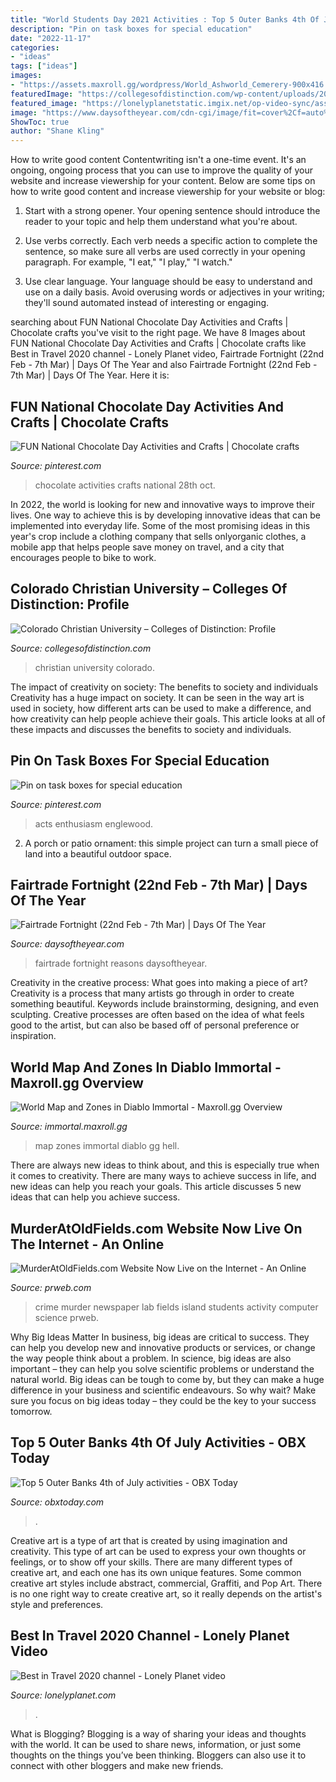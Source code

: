```yaml
---
title: "World Students Day 2021 Activities : Top 5 Outer Banks 4th Of July Activities"
description: "Pin on task boxes for special education"
date: "2022-11-17"
categories:
- "ideas"
tags: ["ideas"]
images:
- "https://assets.maxroll.gg/wordpress/World_Ashworld_Cemerery-900x416.jpg"
featuredImage: "https://collegesofdistinction.com/wp-content/uploads/2018/07/CCU_SRW_2019_31-scaled.jpg"
featured_image: "https://lonelyplanetstatic.imgix.net/op-video-sync/assets/bit20_masthead.jpg"
image: "https://www.daysoftheyear.com/cdn-cgi/image/fit=cover%2Cf=auto%2Conerror=redirect%2Cwidth=2560/wp-content/uploads/fairtrade-fortnight.jpg"
ShowToc: true
author: "Shane Kling"
---
```



How to write good content
Contentwriting isn't a one-time event. It's an ongoing, ongoing process that you can use to improve the quality of your website and increase viewership for your content. Below are some tips on how to write good content and increase viewership for your website or blog: 
1) Start with a strong opener. Your opening sentence should introduce the reader to your topic and help them understand what you're about. 

2) Use verbs correctly. Each verb needs a specific action to complete the sentence, so make sure all verbs are used correctly in your opening paragraph. For example, "I eat," "I play," "I watch." 

3) Use clear language. Your language should be easy to understand and use on a daily basis. Avoid overusing words or adjectives in your writing; they'll sound automated instead of interesting or engaging.

	

		
searching about FUN National Chocolate Day Activities and Crafts | Chocolate crafts you've visit to the right page. We have 8 Images about FUN National Chocolate Day Activities and Crafts | Chocolate crafts like Best in Travel 2020 channel - Lonely Planet video, Fairtrade Fortnight (22nd Feb - 7th Mar) | Days Of The Year and also Fairtrade Fortnight (22nd Feb - 7th Mar) | Days Of The Year. Here it is:
		
    
## FUN National Chocolate Day Activities And Crafts | Chocolate Crafts

<img loading=lazy src="https://i.pinimg.com/736x/94/69/d0/9469d08b5436c3eadd8a9f03d46566d7.jpg" onerror="this.onerror=null;this.src='https://tse4.mm.bing.net/th?id=OIP.qqF-yBmsUK5v8-S3V9OaSQAAAA&amp;pid=15.1';" alt="FUN National Chocolate Day Activities and Crafts | Chocolate crafts">

_Source: pinterest.com_

>chocolate activities crafts national 28th oct. 

	

In 2022, the world is looking for new and innovative ways to improve their lives. One way to achieve this is by developing innovative ideas that can be implemented into everyday life. Some of the most promising ideas in this year's crop include a clothing company that sells onlyorganic clothes, a mobile app that helps people save money on travel, and a city that encourages people to bike to work.

    
## Colorado Christian University – Colleges Of Distinction: Profile

<img loading=lazy src="https://collegesofdistinction.com/wp-content/uploads/2018/07/CCU_SRW_2019_31-scaled.jpg" onerror="this.onerror=null;this.src='https://tse3.mm.bing.net/th?id=OIP.RiOe2hQZDP1NOJaMFuE_wgHaE7&amp;pid=15.1';" alt="Colorado Christian University – Colleges of Distinction: Profile">

_Source: collegesofdistinction.com_

>christian university colorado. 

	

The impact of creativity on society: The benefits to society and individuals
Creativity has a huge impact on society. It can be seen in the way art is used in society, how different arts can be used to make a difference, and how creativity can help people achieve their goals. This article looks at all of these impacts and discusses the benefits to society and individuals.

    
## Pin On Task Boxes For Special Education

<img loading=lazy src="https://i.pinimg.com/736x/ed/15/21/ed1521153c6ec7762e2147687c481837.jpg" onerror="this.onerror=null;this.src='https://tse3.mm.bing.net/th?id=OIP.Ax_7ZjQqMGj2KY2-8m_TVAHaLG&amp;pid=15.1';" alt="Pin on task boxes for special education">

_Source: pinterest.com_

>acts enthusiasm englewood. 

	

2. A porch or patio ornament: this simple project can turn a small piece of land into a beautiful outdoor space. 

    
## Fairtrade Fortnight (22nd Feb - 7th Mar) | Days Of The Year

<img loading=lazy src="https://www.daysoftheyear.com/cdn-cgi/image/fit=cover%2Cf=auto%2Conerror=redirect%2Cwidth=2560/wp-content/uploads/fairtrade-fortnight.jpg" onerror="this.onerror=null;this.src='https://tse2.mm.bing.net/th?id=OIP.5oSh8ZI1sYWp3sUMCV8LvQHaEk&amp;pid=15.1';" alt="Fairtrade Fortnight (22nd Feb - 7th Mar) | Days Of The Year">

_Source: daysoftheyear.com_

>fairtrade fortnight reasons daysoftheyear. 

	

Creativity in the creative process: What goes into making a piece of art?
Creativity is a process that many artists go through in order to create something beautiful. Keywords include brainstorming, designing, and even sculpting. Creative processes are often based on the idea of what feels good to the artist, but can also be based off of personal preference or inspiration.

    
## World Map And Zones In Diablo Immortal - Maxroll.gg Overview

<img loading=lazy src="https://assets.maxroll.gg/wordpress/World_Ashworld_Cemerery-900x416.jpg" onerror="this.onerror=null;this.src='https://tse2.mm.bing.net/th?id=OIP.A-qoRn30484AmHZmncdJNwHaDb&amp;pid=15.1';" alt="World Map and Zones in Diablo Immortal - Maxroll.gg Overview">

_Source: immortal.maxroll.gg_

>map zones immortal diablo gg hell. 

	

There are always new ideas to think about, and this is especially true when it comes to creativity. There are many ways to achieve success in life, and new ideas can help you reach your goals. This article discusses 5 new ideas that can help you achieve success.

    
## MurderAtOldFields.com Website Now Live On The Internet - An Online

<img loading=lazy src="http://ww1.prweb.com/prfiles/2013/04/20/10507581/Article_TwoParagraphsSharp.png" onerror="this.onerror=null;this.src='https://tse3.mm.bing.net/th?id=OIP.VN-GklCUBG4eJytfrtHmxAHaKo&amp;pid=15.1';" alt="MurderAtOldFields.com Website Now Live on the Internet - An Online">

_Source: prweb.com_

>crime murder newspaper lab fields island students activity computer science prweb. 

	

Why Big Ideas Matter
In business, big ideas are critical to success. They can help you develop new and innovative products or services, or change the way people think about a problem. In science, big ideas are also important – they can help you solve scientific problems or understand the natural world.
Big ideas can be tough to come by, but they can make a huge difference in your business and scientific endeavours. So why wait? Make sure you focus on big ideas today – they could be the key to your success tomorrow.

    
## Top 5 Outer Banks 4th Of July Activities - OBX Today

<img loading=lazy src="https://www.obxtoday.com/wp-content/uploads/2020/06/fourth-of-july-3498600_1920.jpg" onerror="this.onerror=null;this.src='https://tse1.mm.bing.net/th?id=OIP.pI9jw2x9vEvkgDQV7L10zQHaE8&amp;pid=15.1';" alt="Top 5 Outer Banks 4th of July activities - OBX Today">

_Source: obxtoday.com_

>. 

	

Creative art is a type of art that is created by using imagination and creativity. This type of art can be used to express your own thoughts or feelings, or to show off your skills. There are many different types of creative art, and each one has its own unique features. Some common creative art styles include abstract, commercial, Graffiti, and Pop Art. There is no one right way to create creative art, so it really depends on the artist's style and preferences.

    
## Best In Travel 2020 Channel - Lonely Planet Video

<img loading=lazy src="https://lonelyplanetstatic.imgix.net/op-video-sync/assets/bit20_masthead.jpg" onerror="this.onerror=null;this.src='https://tse1.mm.bing.net/th?id=OIP.CzjOab_u-VMphppWS1kslQHaEK&amp;pid=15.1';" alt="Best in Travel 2020 channel - Lonely Planet video">

_Source: lonelyplanet.com_

>. 

	

What is Blogging?
Blogging is a way of sharing your ideas and thoughts with the world. It can be used to share news, information, or just some thoughts on the things you’ve been thinking. Bloggers can also use it to connect with other bloggers and make new friends.

